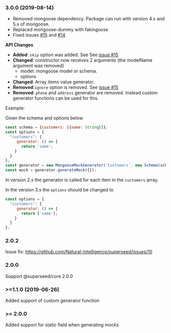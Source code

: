 ### 3.0.0 (2019-08-14)
- Removed mongoose dependency. Package can run with version 4.x and 5.x of mongoose.
- Replaced mongoose-dummy with fakingoose
- Fixed issues [#15](https://github.com/Natural-Intelligence/superseed/issues/15) and [#14](https://github.com/Natural-Intelligence/superseed/issues/14)

**API Changes**
- **Added**: `skip` option was added. See See [issue #15](https://github.com/Natural-Intelligence/superseed/issues/15) 
- **Changed**: constructor  now receives 2 arguments (the modelName argument was removed)
  - model: mongoose model or schema.
  - options
- **Changed**: Array items value generator.
- **Removed**:`ignore` option is removed. See [issue #15](https://github.com/Natural-Intelligence/superseed/issues/15) 
- **Removed**: `phone` and `address` generator are removed. Instead custom generator functions can be used for this. 

Example:

Given the schema and options below
```js
const schema = {customers: [{name: String}]};
const options = {
  "customers": {
     generator: () => {
       return 'same';
    }
  }
};
const generator = new MongooseMockGenerator('Customers', new Schema(schema), options);
const mock = generator.generateMock({});
```
In version 2.x the generator is called for each item in the `customers` array.

In the version 3.x the `options` should be changed to
```js
const options = {
  "customers": {
     generator: () => {
       return ['same'];
    }
  }
};
```

### 2.0.2

Issue fix: https://github.com/Natural-Intelligence/superseed/issues/10

### 2.0.0

Support @superseed/core 2.0.0

### \>=1.1.0 (2019-06-26)

Added support of custom generator function


### \>= 2.0.0 

Added support for static field when generating mocks
